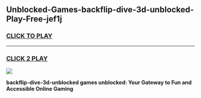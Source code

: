 
## Unblocked-Games-backflip-dive-3d-unblocked-Play-Free-jef1j
<h3>
<a href="https://premium76.site?title=backflip-dive-3d-unblocked&ref=20M">CLICK TO PLAY</a></h3>
<hr>

<h3>
<a href="https://premium76.site?title=backflip-dive-3d-unblocked&ref=20M">CLICK 2 PLAY</a>
  
</h3>

<a href="https://premium76.site?title=backflip-dive-3d-unblocked&ref=19M"><img src="https://clearcache.store/games.png"></a>


**backflip-dive-3d-unblocked games unblocked: Your Gateway to Fun and Accessible Online Gaming**
